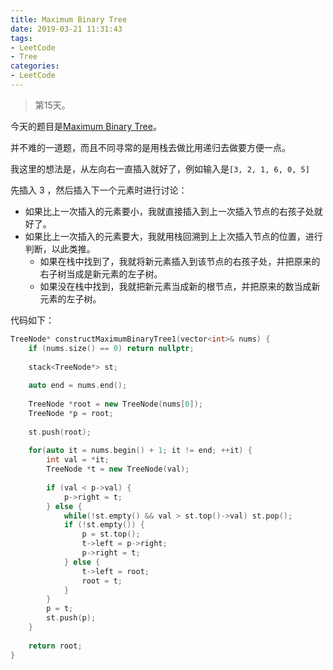 ```yaml
---
title: Maximum Binary Tree
date: 2019-03-21 11:31:43
tags:
- LeetCode
- Tree
categories:
- LeetCode
---
```


> 第15天。

今天的题目是[Maximum Binary Tree](https://leetcode.com/problems/maximum-binary-tree/)。

并不难的一道题，而且不同寻常的是用栈去做比用递归去做要方便一点。

我这里的想法是，从左向右一直插入就好了，例如输入是`[3, 2, 1, 6, 0, 5]`

先插入 3 ，然后插入下一个元素时进行讨论：

- 如果比上一次插入的元素要小，我就直接插入到上一次插入节点的右孩子处就好了。
- 如果比上一次插入的元素要大，我就用栈回溯到上上次插入节点的位置，进行判断，以此类推。
	- 如果在栈中找到了，我就将新元素插入到该节点的右孩子处，并把原来的右子树当成是新元素的左子树。
	- 如果没在栈中找到，我就把新元素当成新的根节点，并把原来的数当成新元素的左子树。

代码如下：

```c++
TreeNode* constructMaximumBinaryTree1(vector<int>& nums) {
	if (nums.size() == 0) return nullptr;
	
	stack<TreeNode*> st;
	
	auto end = nums.end();
	
	TreeNode *root = new TreeNode(nums[0]);
	TreeNode *p = root;
	
	st.push(root);
	
	for(auto it = nums.begin() + 1; it != end; ++it) {
		int val = *it;
		TreeNode *t = new TreeNode(val);
		
		if (val < p->val) {
			p->right = t;
		} else {
			while(!st.empty() && val > st.top()->val) st.pop();
			if (!st.empty()) {
				p = st.top();
				t->left = p->right;
				p->right = t;
			} else {
				t->left = root;
				root = t;
			}
		}
		p = t;
		st.push(p);
	}
	
	return root;
}
```